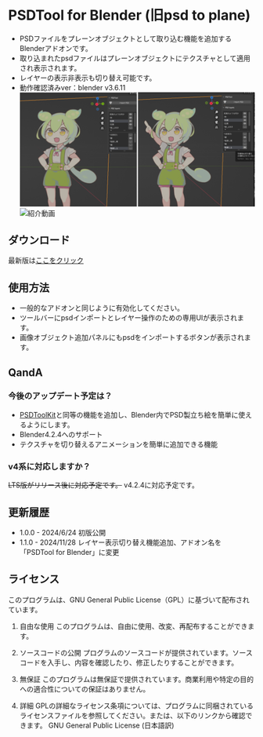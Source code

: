 # PSDTool for Blender (旧psd to plane)
- PSDファイルをプレーンオブジェクトとして取り込む機能を追加するBlenderアドオンです。
- 取り込まれたpsdファイルはプレーンオブジェクトにテクスチャとして適用され表示されます。
- レイヤーの表示非表示も切り替え可能です。
- 動作確認済みver：blender v3.6.11
![利用の様子](readme2.png)
![紹介動画](https://www.youtube.com/watch?v=J2tT6LREttw)

## ダウンロード
最新版は[ここをクリック](https://github.com/laTH380/PSDToolKit-for-blender/releases/download/v1.1.0/PSDTool_for_Blender_1.1.0.zip)

## 使用方法
- 一般的なアドオンと同じように有効化してください。
- ツールバーにpsdインポートとレイヤー操作のための専用UIが表示されます。
- 画像オブジェクト追加パネルにもpsdをインポートするボタンが表示されます。

## QandA
### 今後のアップデート予定は？
- [PSDToolKit](https://oov.github.io/aviutl_psdtoolkit/index.html)と同等の機能を追加し、Blender内でPSD製立ち絵を簡単に使えるようにします。
- Blender4.2.4へのサポート
- テクスチャを切り替えるアニメーションを簡単に追加できる機能
### v4系に対応しますか？
~~LTS版がリリース後に対応予定です。~~ v4.2.4に対応予定です。

## 更新履歴
- 1.0.0 - 2024/6/24 初版公開
- 1.1.0 - 2024/11/28 レイヤー表示切り替え機能追加、アドオン名を「PSDTool for Blender」に変更

## ライセンス
このプログラムは、GNU General Public License（GPL）に基づいて配布されています。

1. 自由な使用
このプログラムは、自由に使用、改変、再配布することができます。

2. ソースコードの公開
プログラムのソースコードが提供されています。ソースコードを入手し、内容を確認したり、修正したりすることができます。

3. 無保証
このプログラムは無保証で提供されています。商業利用や特定の目的への適合性についての保証はありません。

4. 詳細
GPLの詳細なライセンス条項については、プログラムに同梱されているライセンスファイルを参照してください。または、以下のリンクから確認できます。
GNU General Public License (日本語訳)
